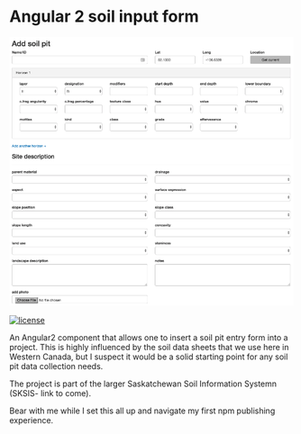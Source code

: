 # Angular 2 soil input form

![screenshot](screenshot.png)

[![license](https://img.shields.io/github/license/mashape/apistatus.svg?maxAge=2592000)](http://opensource.org/licenses/MIT)

An Angular2 component that allows one to insert a soil pit entry form into a project. This is highly influenced by the soil data sheets that we use here in Western Canada, but I suspect it would be a solid starting point for any soil pit data collection needs. 

The project is part of the larger Saskatchewan Soil Information Systemn (SKSIS- link to come).

Bear with me while I set this all up and navigate my first npm publishing experience. 

